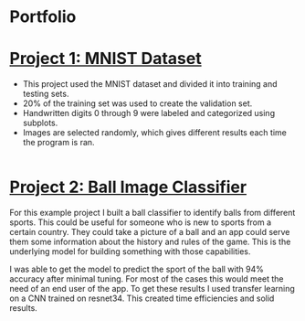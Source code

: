 # Portfolio

# [Project 1: MNIST Dataset](https://github.com/jackswank/portfolio/blob/main/MNIST_Dataset.ipynb) 
* This project used the MNIST dataset and divided it into training and testing sets.
* 20% of the training set was used to create the validation set.
* Handwritten digits 0 through 9 were labeled and categorized using subplots.
* Images are selected randomly, which gives different results each time the program is ran.

![]()


# [Project 2: Ball Image Classifier]() 
For this example project I built a ball classifier to identify balls from different sports. This could be useful for someone who is new to sports from a certain country. They could take a picture of a ball and an app could serve them some information about the history and rules of the game. This is the underlying model for building something with those capabilities. 

I was able to get the model to predict the sport of the ball with 94% accuracy after minimal tuning. For most of the cases this would meet the need of an end user of the app. To get these results I used transfer learning on a CNN trained on resnet34. This created time efficiencies and solid results. 

![]()
